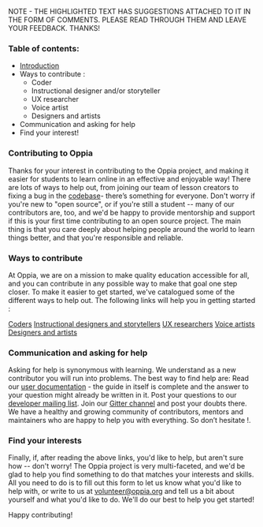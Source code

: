 NOTE - THE HIGHLIGHTED TEXT HAS SUGGESTIONS ATTACHED TO IT IN THE FORM OF COMMENTS. PLEASE READ THROUGH THEM AND LEAVE YOUR FEEDBACK. THANKS!
 
### Table of contents:
- [Introduction](#contributing-to-oppia)
- Ways to contribute :
    - Coder
    - Instructional designer and/or storyteller
    - UX researcher
    - Voice artist
    - Designers and artists
- Communication and asking for help
- Find your interest!
 
### Contributing to Oppia
Thanks for your interest in contributing to the Oppia project, and making it easier for students to learn online in an effective and enjoyable way!
There are lots of ways to help out, from joining our team of lesson creators to fixing a bug in the [codebase](https://github.com/oppia/oppia/)- there’s something for everyone. Don't worry if you're new to "open source", or if you're still a student -- many of our contributors are, too, and we'd be happy to provide mentorship and support if this is your first time contributing to an open source project. The main thing is that you care deeply about helping people around the world to learn things better, and that you're responsible and reliable.
 
### Ways to contribute
At Oppia, we are on a mission to make quality education accessible for all, and you can contribute in any possible way to make that goal one step closer.
To make it easier to get started, we've catalogued some of the different ways to help out. The following links will help you in getting started :
 
[Coders](https://github.com/oppia/oppia/wiki/Contributing-code-to-Oppia)
[Instructional designers and storytellers](https://github.com/oppia/oppia/wiki/Teaching-with-Oppia)
[UX researchers](https://github.com/oppia/oppia/wiki/Conducting-research-with-students)
[Voice artists](https://github.com/oppia/oppia/wiki/Instructions-for-voice-artists)
[Designers and artists](https://github.com/oppia/oppia/wiki/Contributing-to-Oppia%27s-design)
 
### Communication and asking for help
Asking for help is synonymous with learning. We understand as a new contributor you will run into problems. The best way to find help are:
Read our [user documentation](http://oppia.github.io/) - the guide in itself is complete and the answer to your question might already be written in it.
Post your questions to our [developer mailing list](https://groups.google.com/forum/?fromgroups#!forum/oppia-dev).
Join our [Gitter channel](https://gitter.im/oppia/oppia-chat) and post your doubts there.
We have a healthy and growing community of contributors, mentors and maintainers who are happy to help you with everything. So don’t hesitate !. 
 
 
### Find your interests
Finally, if, after reading the above links, you'd like to help, but aren't sure how -- don't worry! The Oppia project is very multi-faceted, and we'd be glad to help you find something to do that matches your interests and skills. 
All you need to do is to fill out this form to let us know what you'd like to help with, or write to us at volunteer@oppia.org and tell us a bit about yourself and what you'd like to do. We'll do our best to help you get started!
 
Happy contributing!
